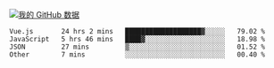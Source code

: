 [![我的 GitHub 数据](https://github-readme-stats.vercel.app/api?username=unbrain&?theme=dark)]()

<!--START_SECTION:waka-->
```text
Vue.js       24 hrs 2 mins   ███████████████████▓░░░░░   79.02 % 
JavaScript   5 hrs 46 mins   ████▓░░░░░░░░░░░░░░░░░░░░   18.98 % 
JSON         27 mins         ▒░░░░░░░░░░░░░░░░░░░░░░░░   01.52 % 
Other        7 mins          ░░░░░░░░░░░░░░░░░░░░░░░░░   00.40 % 
```
<!--END_SECTION:waka-->

